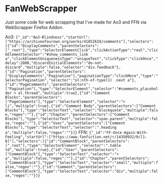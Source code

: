 # FanWebScrapper

Just some code for web scrapping that I've made for Ao3 and FFN via WebScrapper Firefox Addon.

Ao3:
```{"_id":"Ao3-Blindness","startUrl":["https://archiveofourown.org/works/41852619/comments"],"selectors":[{"id":"DisplayComments","parentSelectors":["_root"],"type":"SelectorElementClick","clickActionType":"real","clickElementSelector":"#show_comments_link a","clickElementUniquenessType":"uniqueText","clickType":"clickOnce","delay":2000,"discardInitialElements":"do-not-discard","multiple":false,"selector":"div.feedback"},{"id":"Pagination","parentSelectors":["DisplayComments","Pagination"],"paginationType":"clickMore","type":"SelectorPagination","selector":"ol:nth-of-type(1) .next a"},{"id":"PageComments","parentSelectors":["Pagination"],"type":"SelectorElement","selector":"#comments_placeholder > ol.thread","multiple":true},{"id":"Comment Blocks","parentSelectors":["PageComments"],"type":"SelectorElement","selector":"> li","multiple":true},{"id":"Comment Body","parentSelectors":["Comment Blocks"],"type":"SelectorText","selector":"blockquote","multiple":false,"regex":""},{"id":"Chapter","parentSelectors":["Comment Blocks"],"type":"SelectorText","selector":"span.parent","multiple":false,"regex":""},{"id":"User","parentSelectors":["Comment Blocks"],"type":"SelectorText","selector":".heading a","multiple":false,"regex":""}]}```
FFN:
```{"_id":"FF-Once-Again-With-Feeling","startUrl":["https://www.fanfiction.net/r/14350932/0/[1-8]"],"selectors":[{"id":"CommentBlock","parentSelectors":["_root"],"type":"SelectorElement","selector":".table td","multiple":true},{"id":"User","parentSelectors":["CommentBlock"],"type":"SelectorText","selector":"> a","multiple":false,"regex":""},{"id":"Chapter","parentSelectors":["CommentBlock"],"type":"SelectorText","selector":"small","multiple":false,"regex":""},{"id":"Comment","parentSelectors":["CommentBlock"],"type":"SelectorText","selector":"div","multiple":false,"regex":""}]}```
